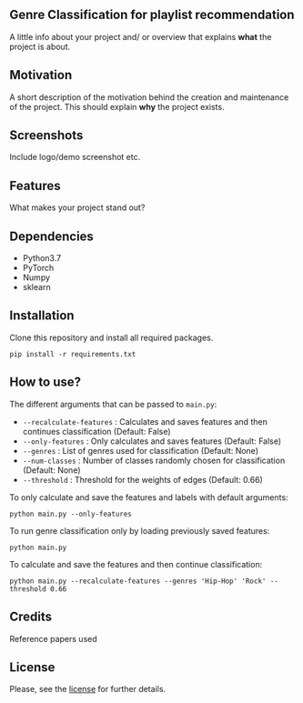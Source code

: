 ## Genre Classification for playlist recommendation
A little info about your project and/ or overview that explains **what** the project is about.

## Motivation
A short description of the motivation behind the creation and maintenance of the project. This should explain **why** the project exists.

## Screenshots
Include logo/demo screenshot etc.

## Features
What makes your project stand out?

## Dependencies
- Python3.7
- PyTorch
- Numpy
- sklearn

## Installation
Clone this repository and install all required packages.
```
pip install -r requirements.txt
```
## How to use?
The different arguments that can be passed to `main.py`:
- `--recalculate-features` : Calculates and saves features and then continues classification (Default: False)
- `--only-features` : Only calculates and saves features (Default: False)
- `--genres` : List of genres used for classification (Default: None)
- `--num-classes` : Number of classes randomly chosen for classification (Default: None)
- `--threshold` : Threshold for the weights of edges (Default: 0.66)

To only calculate and save the features and labels with default arguments:
```
python main.py --only-features
```

To run genre classification only by loading previously saved features:
```
python main.py
```

To calculate and save the features and then continue classification:
```
python main.py --recalculate-features --genres 'Hip-Hop' 'Rock' --threshold 0.66
```

## Credits
Reference papers used


## License
Please, see the [license](LICENSE) for further details.
